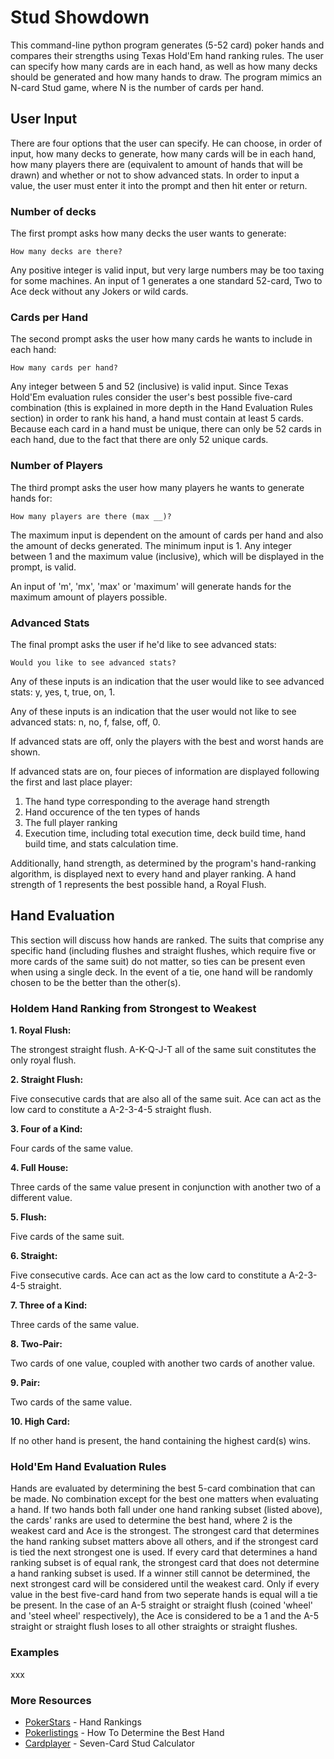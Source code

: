 # Stud Showdown

This command-line python program generates (5-52 card) poker hands and compares their strengths using Texas Hold'Em hand ranking rules. The user can specify how many cards are in each hand, as well as how many decks should be generated and how many hands to draw. The program mimics an N-card Stud game, where N is the number of cards per hand.

## User Input
There are four options that the user can specify. He can choose, in order of input, how many decks to generate, how many cards will be in each hand, how many players there are (equivalent to amount of hands that will be drawn) and whether or not to show advanced stats. In order to input a value, the user must enter it into the prompt and then hit enter or return.

### Number of decks
The first prompt asks how many decks the user wants to generate:
```
How many decks are there? 
```
Any positive integer is valid input, but very large numbers may be too taxing for some machines. An input of 1 generates a one standard 52-card, Two to Ace deck without any Jokers or wild cards.

### Cards per Hand
The second prompt asks the user how many cards he wants to include in each hand:
```
How many cards per hand?
```
Any integer between 5 and 52 (inclusive) is valid input. Since Texas Hold'Em evaluation rules consider the user's best possible five-card combination (this is explained in more depth in the Hand Evaluation Rules section) in order to rank his hand, a hand must contain at least 5 cards. Because each card in a hand must be unique, there can only be 52 cards in each hand, due to the fact that there are only 52 unique cards.

### Number of Players
The third prompt asks the user how many players he wants to generate hands for:
```
How many players are there (max __)?
```

The maximum input is dependent on the amount of cards per hand and also the amount of decks generated. The minimum input is 1. Any integer between 1 and the maximum value (inclusive), which will be displayed in the prompt, is valid. 

An input of 'm', 'mx', 'max' or 'maximum' will generate hands for the maximum amount of players possible.

### Advanced Stats
The final prompt asks the user if he'd like to see advanced stats:
 ```
 Would you like to see advanced stats?
 ```
Any of these inputs is an indication that the user would like to see advanced stats: y, yes, t, true, on, 1. 

Any of these inputs is an indication that the user would not like to see advanced stats: n, no, f, false, off, 0.

If advanced stats are off, only the players with the best and worst hands are shown.

If advanced stats are on, four pieces of information are displayed following the first and last place player:

1. The hand type corresponding to the average hand strength
2. Hand occurence of the ten types of hands
3. The full player ranking
4. Execution time, including total execution time, deck build time, hand build time, and stats calculation time.

Additionally, hand strength, as determined by the program's hand-ranking algorithm, is displayed next to every hand and player ranking. A hand strength of 1 represents the best possible hand, a Royal Flush.

## Hand Evaluation
This section will discuss how hands are ranked. The suits that comprise any specific hand (including flushes and straight flushes, which require five or more cards of the same suit) do not matter, so ties can be present even when using a single deck. In the event of a tie, one hand will be randomly chosen to be the better than the other(s).

### Holdem Hand Ranking from Strongest to Weakest
**1. Royal Flush:**

The strongest straight flush. A-K-Q-J-T all of the same suit constitutes the only royal flush.

**2. Straight Flush:**

Five consecutive cards that are also all of the same suit. Ace can act as the low card to constitute a A-2-3-4-5 straight flush.

**3. Four of a Kind:**

Four cards of the same value.

**4. Full House:**

Three cards of the same value present in conjunction with another two of a different value.

**5. Flush:**

Five cards of the same suit.


**6. Straight:**

Five consecutive cards. Ace can act as the low card to constitute a A-2-3-4-5 straight.

**7. Three of a Kind:**

Three cards of the same value.

**8. Two-Pair:**

Two cards of one value, coupled with another two cards of another value.

**9. Pair:**

Two cards of the same value.

**10. High Card:**

If no other hand is present, the hand containing the highest card(s) wins.


### Hold'Em Hand Evaluation Rules
Hands are evaluated by determining the best 5-card combination that can be made. No combination except for the best one matters when evaluating a hand. If two hands both fall under one hand ranking subset (listed above), the cards' ranks are used to determine the best hand, where 2 is the weakest card and Ace is the strongest. The strongest card that determines the hand ranking subset matters above all others, and if the strongest card is tied the next strongest one is used. If every card that determines a hand ranking subset is of equal rank, the strongest card that does not determine a hand ranking subset is used. If a winner still cannot be determined, the next strongest card will be considered until the weakest card. Only if every value in the best five-card hand from two seperate hands is equal will a tie be present. In the case of an A-5 straight or straight flush (coined 'wheel' and 'steel wheel' respectively), the Ace is considered to be a 1 and the A-5 straight or straight flush loses to all other straights or straight flushes.

### Examples
xxx

### More Resources

* [PokerStars](https://www.pokerstarsschool.com/article/Poker-Hand-Rankings) - Hand Rankings
* [Pokerlistings](https://www.pokerlistings.com/strategy/beginner/how-to-determine-the-winning-hand) - How To Determine the Best Hand
* [Cardplayer](https://www.cardplayer.com/poker-tools/odds-calculator/seven-card-stud) - Seven-Card Stud Calculator
